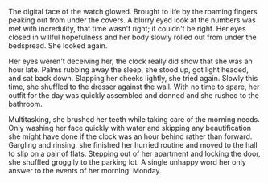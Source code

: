 The digital face of the watch glowed. Brought to life by the roaming
fingers peaking out from under the covers. A blurry eyed look at the
numbers was met with incredulity, that time wasn't right; it couldn't be
right. Her eyes closed in willful hopefulness and her body slowly rolled
out from under the bedspread. She looked again.

Her eyes weren't deceiving her, the clock really did show that she was
an hour late. Palms rubbing away the sleep, she stood up, got light
headed, and sat back down. Slapping her cheeks lightly, she tried again.
Slowly this time, she shuffled to the dresser against the wall. With no
time to spare, her outfit for the day was quickly assembled and donned
and she rushed to the bathroom.

Multitasking, she brushed her teeth while taking care of the morning
needs. Only washing her face quickly with water and skipping any
beautification she might have done if the clock was an hour behind
rather than forward. Gargling and rinsing, she finished her hurried
routine and moved to the hall to slip on a pair of flats. Stepping out
of her apartment and locking the door, she shuffled groggily to the
parking lot. A single unhappy word her only answer to the events of her
morning: Monday.
